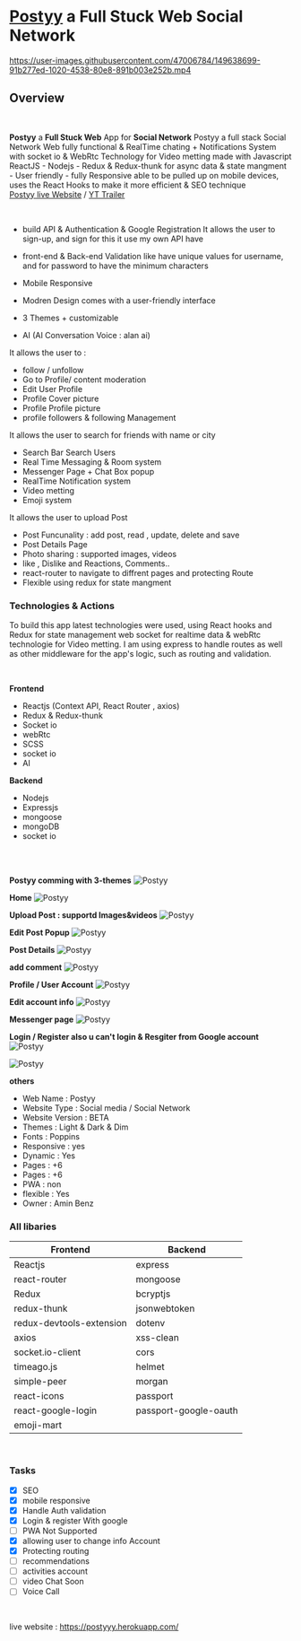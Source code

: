 <!-- AMINBENZ -->

# [Postyy](https://Postyy.netlify.app/ 'Postyy Preview') a Full Stuck Web Social Network

<!-- ![Postyy](https://i.ibb.co/JdynRkP/posty.png) -->

<https://user-images.githubusercontent.com/47006784/149638699-91b277ed-1020-4538-80e8-891b003e252b.mp4>

## Overview

<br>

**Postyy** a **Full Stuck Web** App for **Social Network**
Postyy a full stack Social Network Web fully functional & RealTime chating + Notifications System with socket io & WebRtc Technology for Video metting made with Javascript ReactJS - Nodejs - Redux & Redux-thunk for async data & state mangment - User friendly - fully Responsive able to be pulled up on mobile devices, uses the React Hooks to make it more efficient & SEO technique
<br>
[Postyy live Website](https://postyyy.herokuapp.com/ 'Postyy') / [YT Trailer](https://www.youtube.com/watch?v=XGgtCp5IsyQ 'YT Trailer')

<br>

<!-- ### Functionality -->

<!-- -  Search engine & recommendations -->

- build API & Authentication & Google Registration
  It allows the user to sign-up, and sign for this it use my own API have
- front-end & Back-end Validation like have unique values for username, and for password to have the minimum characters

- Mobile Responsive
- Modren Design comes with a user-friendly interface
- 3 Themes + customizable
- AI (AI Conversation Voice : alan ai)

It allows the user to :

- follow / unfollow
- Go to Profile/ content moderation
- Edit User Profile
- Profile Cover picture
- Profile Profile picture
- profile followers & following Management

It allows the user to search for friends with name or city

- Search Bar Search Users
- Real Time Messaging & Room system
- Messenger Page + Chat Box popup
- RealTime Notification system
- Video metting
- Emoji system

It allows the user to upload Post

- Post Funcunality : add post, read , update, delete and save
- Post Details Page
- Photo sharing : supported images, videos
- like , Dislike and Reactions, Comments..
- react-router to navigate to diffrent pages and protecting Route
- Flexible using redux for state mangment
  <br>

### Technologies & Actions

To build this app latest technologies were used, using React hooks and Redux for state management web socket for realtime data & webRtc technologie for Video metting.
I am using express to handle routes as well as other middleware for the app's logic, such as routing and validation.

<br>

**Frontend**

- Reactjs (Context API, React Router , axios)
- Redux & Redux-thunk
- Socket io
- webRtc
- SCSS
- socket io
- AI

**Backend**

- Nodejs
- Expressjs
- mongoose
- mongoDB
- socket io

<br>
<br>

**Postyy comming with 3-themes**
![Postyy](https://i.ibb.co/zN4QBCq/postyy-2.png)

**Home**
![Postyy](https://i.ibb.co/fFzHMqy/home.png)

**Upload Post : supportd Images&videos**
![Postyy](https://i.ibb.co/5kGDH0H/add-post.png)

**Edit Post Popup**
![Postyy](https://i.ibb.co/WKnv7Pt/reply.png)

**Post Details**
![Postyy](https://i.ibb.co/fNZcKgm/posty-postdetails.png)

**add comment**
![Postyy](https://i.ibb.co/m01N14S/add-comment.png)

**Profile / User Account**
![Postyy](https://i.ibb.co/2sfhhcD/profile-page.pngg)

**Edit account info**
![Postyy](https://i.ibb.co/2kks2Nw/posty-editaccount.png)

**Messenger page**
![Postyy](https://i.ibb.co/NVqQv4D/messenger.png)

**Login / Register also u can't login & Resgiter from Google account**
![Postyy](https://i.ibb.co/JK6Z8Yz/register.png)

![Postyy](https://i.ibb.co/xCY00kq/Screenshot-165.png)

**others**

- Web Name : Postyy
- Website Type : Social media / Social Network
- Website Version : BETA
- Themes : Light & Dark & Dim
- Fonts : Poppins
- Responsive : yes
- Dynamic : Yes
- Pages : +6
- Pages : +6
- PWA : non
- flexible : Yes
- Owner : Amin Benz

### All libaries

| Frontend                 | Backend               |
| ------------------------ | --------------------- |
| Reactjs                  | express               |
| react-router             | mongoose              |
| Redux                    | bcryptjs              |
| redux-thunk              | jsonwebtoken          |
| redux-devtools-extension | dotenv                |
| axios                    | xss-clean             |
| socket.io-client         | cors                  |
| timeago.js               | helmet                |
| simple-peer              | morgan                |
| react-icons              | passport              |
| react-google-login       | passport-google-oauth |
| emoji-mart               |                       |

<br>

### Tasks

- [x] SEO
- [x] mobile responsive
- [x] Handle Auth validation
- [x] Login & register With google
- [ ] PWA Not Supported
- [x] allowing user to change info Account
- [x] Protecting routing
- [ ] recommendations
- [ ] activities account
- [ ] video Chat Soon
- [ ] Voice Call

<br>

live website : https://postyyy.herokuapp.com/